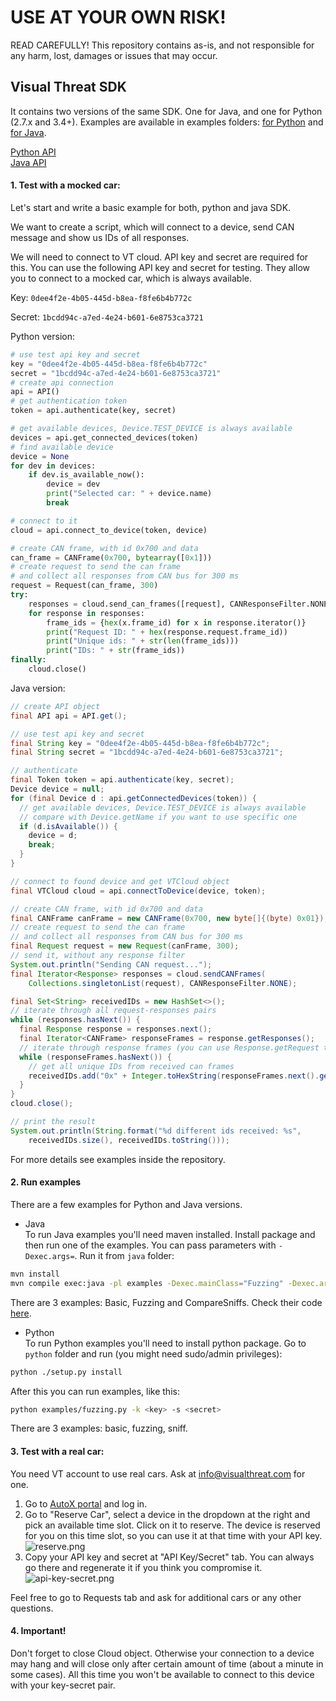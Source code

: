 # USE AT YOUR OWN RISK!
READ CAREFULLY! 
This repository contains as-is, and not responsible for any harm, lost, damages or issues that may occur.

## Visual Threat SDK

It contains two versions of the same SDK. One for Java, and one for Python (2.7.x and 3.4+).
Examples are available in examples folders:
[for Python](./python/examples/)
and [for Java](./java/examples/src/main/java/). 

[Python API](./docs/python-api.md)  
[Java API](./docs/java-api.md)

#### 1. Test with a mocked car:
Let's start and write a basic example for both, python and java SDK.

We want to create a script, which will connect to a device,
send CAN message and show us IDs of all responses.

We will need to connect to VT cloud. API key and secret are required for this.
You can use the following API key and secret for testing. They allow you to connect to a mocked car, which is always available.

Key: `0dee4f2e-4b05-445d-b8ea-f8fe6b4b772c`

Secret: `1bcdd94c-a7ed-4e24-b601-6e8753ca3721`

Python version:
```python
# use test api key and secret
key = "0dee4f2e-4b05-445d-b8ea-f8fe6b4b772c"
secret = "1bcdd94c-a7ed-4e24-b601-6e8753ca3721"
# create api connection
api = API()
# get authentication token
token = api.authenticate(key, secret)

# get available devices, Device.TEST_DEVICE is always available
devices = api.get_connected_devices(token)
# find available device
device = None
for dev in devices:
    if dev.is_available_now():
        device = dev
        print("Selected car: " + device.name)
        break

# connect to it
cloud = api.connect_to_device(token, device)

# create CAN frame, with id 0x700 and data
can_frame = CANFrame(0x700, bytearray([0x1]))
# create request to send the can frame
# and collect all responses from CAN bus for 300 ms
request = Request(can_frame, 300)
try:
    responses = cloud.send_can_frames([request], CANResponseFilter.NONE())
    for response in responses:
        frame_ids = {hex(x.frame_id) for x in response.iterator()}
        print("Request ID: " + hex(response.request.frame_id))
        print("Unique ids: " + str(len(frame_ids)))
        print("IDs: " + str(frame_ids))
finally:
    cloud.close()
```

Java version:
```java
// create API object
final API api = API.get();

// use test api key and secret
final String key = "0dee4f2e-4b05-445d-b8ea-f8fe6b4b772c";
final String secret = "1bcdd94c-a7ed-4e24-b601-6e8753ca3721";

// authenticate
final Token token = api.authenticate(key, secret);
Device device = null;
for (final Device d : api.getConnectedDevices(token)) {
  // get available devices, Device.TEST_DEVICE is always available
  // compare with Device.getName if you want to use specific one
  if (d.isAvailable()) {
    device = d;
    break;
  }
}

// connect to found device and get VTCloud object
final VTCloud cloud = api.connectToDevice(device, token);

// create CAN frame, with id 0x700 and data
final CANFrame canFrame = new CANFrame(0x700, new byte[]{(byte) 0x01});
// create request to send the can frame
// and collect all responses from CAN bus for 300 ms
final Request request = new Request(canFrame, 300);
// send it, without any response filter
System.out.println("Sending CAN request...");
final Iterator<Response> responses = cloud.sendCANFrames(
    Collections.singletonList(request), CANResponseFilter.NONE);

final Set<String> receivedIDs = new HashSet<>();
// iterate through all request-responses pairs
while (responses.hasNext()) {
  final Response response = responses.next();
  final Iterator<CANFrame> responseFrames = response.getResponses();
  // iterate through response frames (you can use Response.getRequest to see request)
  while (responseFrames.hasNext()) {
    // get all unique IDs from received can frames
    receivedIDs.add("0x" + Integer.toHexString(responseFrames.next().getId()));
  }
}
cloud.close();

// print the result
System.out.println(String.format("%d different ids received: %s",
    receivedIDs.size(), receivedIDs.toString()));
```

For more details see examples inside the repository.

#### 2. Run examples
There are a few examples for Python and Java versions.

- Java  
To run Java examples you'll need maven installed. Install package and then run one of the examples.
You can pass parameters with `-Dexec.args=`. Run it from `java` folder:

```bash
mvn install
mvn compile exec:java -pl examples -Dexec.mainClass="Fuzzing" -Dexec.args="-k <key> -s <secret>"
```

There are 3 examples: Basic, Fuzzing and CompareSniffs. Check their code [here](./java/examples/src/main/java/).

- Python  
To run Python examples you'll need to install python package. Go to `python` folder and run
(you might need sudo/admin privileges):

```bash
python ./setup.py install
```

After this you can run examples, like this:

```bash
python examples/fuzzing.py -k <key> -s <secret>
```

There are 3 examples: basic, fuzzing, sniff.

#### 3. Test with a real car:
You need VT account to use real cars. Ask at info@visualthreat.com for one.

1. Go to [AutoX portal](https://visualthreat.net/autox/) and log in.
2. Go to "Reserve Car", select a device in the dropdown at the right and pick an available time slot.
   Click on it to reserve. The device is reserved for you on this time slot, so you can use it at that time with your API key.
   ![reserve.png](docs/reserve.png)
3. Copy your API key and secret at "API Key/Secret" tab. You can always go there and regenerate it if you think
   you compromise it.
   ![api-key-secret.png](docs/api-key-secret.png)
   
Feel free to go to Requests tab and ask for additional cars or any other questions.

#### 4. Important!
Don't forget to close Cloud object. Otherwise your connection to a device may hang and will close only after certain amount of time (about a minute in some cases).
All this time you won't be available to connect to this device with your key-secret pair.
